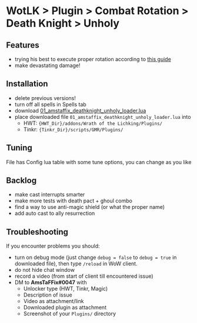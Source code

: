 # WotLK > Plugin > Combat Rotation > Death Knight > Unholy

## Features
- trying his best to execute proper rotation according to [this guide](https://www.wowhead.com/wotlk/guide/classes/death-knight/unholy/dps-rotation-cooldowns-abilities-pve)
- make devastating damage!

## Installation
- delete previous versions!
- turn off all spells in Spells tab
- download [01_amstaffix_deathknight_unholy_loader.lua](https://raw.githubusercontent.com/Dream-Weaver-GMR-Profiles-Plugins/public/master/plugins/wotlk/combat_rotation/deathknight/unholy/v1/01_amstaffix_deathknight_unholy_loader.lua) 
- place downloaded file `01_amstaffix_deathknight_unholy_loader.lua` into
  - HWT: `{HWT_Dir}/addons/Wrath of the Lichking/Plugins/`
  - Tinkr: `{Tinkr_Dir}/scripts/GMR/Plugins/`

## Tuning
File has Config lua table with some tune options, you can change as you like

## Backlog
- make cast interrupts smarter
- make more tests with death pact + ghoul combo
- find a way to use anti-magic shield (or what the proper name)
- add auto cast to ally resurrection

## Troubleshooting
If you encounter problems you should:
- turn on debug mode (just change `debug = false` to `debug = true` in downloaded file), then type `/reload` in WoW client.
- do not hide chat window
- record a video (from start of client till encountered issue)
- DM to **AmsTaFFix#0047** with
  - Unlocker type (HWT, Tinkr, Magic)
  - Description of issue
  - Video as attachment/link
  - Downloaded plugin as attachment
  - Screenshot of your `Plugins/` directory

